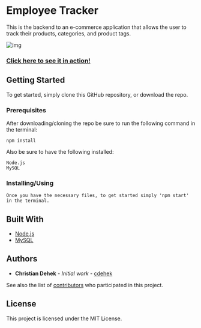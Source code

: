 # Employee Tracker

This is the backend to an e-commerce application that allows the user to track their products, categories, and product tags.

![img](https://github.com/cdehek/e-commerce-backend/blob/develop/assets/demopic.PNG)

<a href="https://drive.google.com/file/d/1cEAZtOakzd042s55c9mdJjhITymNW8OU/view">

### Click here to see it in action!</a>

## Getting Started

To get started, simply clone this GitHub repository, or download the repo.

### Prerequisites

After downloading/cloning the repo be sure to run the following command in the terminal:

```
npm install
```

Also be sure to have the following installed: 

```
Node.js
MySQL
```

### Installing/Using
```
Once you have the necessary files, to get started simply 'npm start' in the terminal.

```


## Built With
* [Node.js](https://nodejs.org/en/)
* [MySQL](https://www.mysql.com/)

## Authors

* **Christian Dehek** - *Initial work* - [cdehek](https://github.com/cdehek)

See also the list of [contributors](https://github.com/cdehek/e-commerce-backend/contributors) who participated in this project.

## License

This project is licensed under the MIT License.
